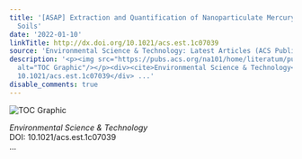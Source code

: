 ```yaml
---
title: '[ASAP] Extraction and Quantification of Nanoparticulate Mercury in Natural
  Soils'
date: '2022-01-10'
linkTitle: http://dx.doi.org/10.1021/acs.est.1c07039
source: 'Environmental Science & Technology: Latest Articles (ACS Publications)'
description: '<p><img src="https://pubs.acs.org/na101/home/literatum/publisher/achs/journals/content/esthag/0/esthag.ahead-of-print/acs.est.1c07039/20220110/images/medium/es1c07039_0006.gif"
  alt="TOC Graphic"/></p><div><cite>Environmental Science & Technology</cite></div><div>DOI:
  10.1021/acs.est.1c07039</div> ...'
disable_comments: true
---
```

<p><img src="https://pubs.acs.org/na101/home/literatum/publisher/achs/journals/content/esthag/0/esthag.ahead-of-print/acs.est.1c07039/20220110/images/medium/es1c07039_0006.gif" alt="TOC Graphic"/></p><div><cite>Environmental Science & Technology</cite></div><div>DOI: 10.1021/acs.est.1c07039</div> ...
